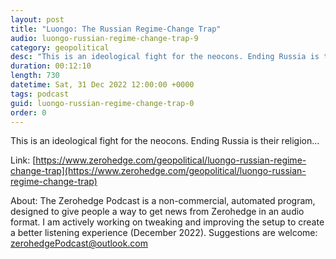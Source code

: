 ```yaml
---
layout: post
title: "Luongo: The Russian Regime-Change Trap"
audio: luongo-russian-regime-change-trap-9
category: geopolitical
desc: "This is an ideological fight for the neocons. Ending Russia is their religion..."
duration: 00:12:10
length: 730
datetime: Sat, 31 Dec 2022 12:00:00 +0000
tags: podcast
guid: luongo-russian-regime-change-trap-0
order: 0
---
```

This is an ideological fight for the neocons. Ending Russia is their religion...

Link: [https://www.zerohedge.com/geopolitical/luongo-russian-regime-change-trap](https://www.zerohedge.com/geopolitical/luongo-russian-regime-change-trap)

About: The Zerohedge Podcast is a non-commercial, automated program, designed to give people a way to get news from Zerohedge in an audio format.  I am actively working on tweaking and improving the setup to create a better listening experience (December 2022).  Suggestions are welcome: [zerohedgePodcast@outlook.com](mailto:zerohedgePodcast@outlook.com)
